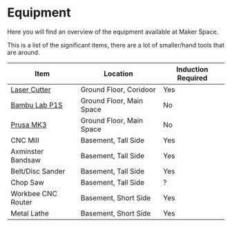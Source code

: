 # Equipment

Here you will find an overview of the equipment available at Maker Space.

This is a list of the significant items, there are a lot of smaller/hand tools that are around.

|Item|Location|Induction Required|
|--|--|--|
|[Laser Cutter](./laser_cutter/)|Ground Floor, Coridoor|Yes|
|[Bambu Lab P1S](./bambulab_p1s/)|Ground Floor, Main Space|No|
|[Prusa MK3](./prusa_mk3/)|Ground Floor, Main Space|No|
|CNC Mill|Basement, Tall Side|Yes|
|Axminster Bandsaw|Basement, Tall Side|Yes|
|Belt/Disc Sander|Basement, Tall Side|Yes|
|Chop Saw|Basement, Tall Side|?|
|Workbee CNC Router|Basement, Short Side|Yes|
|Metal Lathe|Basement, Short Side|Yes|
